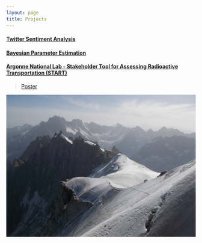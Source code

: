 ```yaml
---
layout: page
title: Projects
---
```


#### [Twitter Sentiment Analysis](https://twitter260.github.io)

#### [Bayesian Parameter Estimation](https://github.com/dsasson48/estimators_222/blob/master/222_presentation.pdf)

#### [Argonne National Lab - Stakeholder Tool for Assessing Radioactive Transportation (START)](https://gis.inl.gov/start/Account/Login?ReturnUrl=%2fstart)
> [Poster](https://drive.google.com/file/d/1oF0eYyQmFazsX1VnI2Qq6Z-pPFTOJTN-/preview)

<img src="/assets/images/c.jpg">

